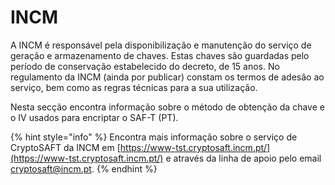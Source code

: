 # INCM

A INCM é responsável pela disponibilização e manutenção do serviço de geração e armazenamento de chaves. Estas chaves são guardadas pelo período de conservação estabelecido do decreto, de 15 anos. No regulamento da INCM \(ainda por publicar\) constam os termos de adesão ao serviço, bem como as regras técnicas para a sua utilização.

Nesta secção encontra informação sobre o método de obtenção da chave e o IV usados para encriptar o SAF-T \(PT\).

{% hint style="info" %}
Encontra mais informação sobre o serviço de CryptoSAFT da INCM em [https://www-tst.cryptosaft.incm.pt/](https://www-tst.cryptosaft.incm.pt/) e através da linha de apoio pelo email [cryptosaft@incm.pt](mailto:cryptosaft@incm.pt).
{% endhint %}
